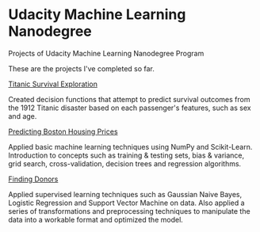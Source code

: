 # Udacity Machine Learning Nanodegree
Projects of Udacity Machine Learning Nanodegree Program

These are the projects I've completed so far.

[Titanic Survival Exploration](https://github.com/sbsomuncuoglu/udacity-machine-learning-nanodegree/tree/master/titanic-survival-exploration)

Created decision functions that attempt to predict survival outcomes from the 1912 Titanic disaster based on each passenger's features, such as sex and age.

[Predicting Boston Housing Prices](https://github.com/sbsomuncuoglu/udacity-machine-learning-nanodegree/tree/master/predicting-boston-housing-prices)

Applied basic machine learning techniques using NumPy and Scikit-Learn. Introduction to concepts such as training & testing sets, bias & variance, grid search, cross-validation, decision trees and regression algorithms.

[Finding Donors](https://github.com/sbsomuncuoglu/udacity-machine-learning-nanodegree/tree/master/finding-donors) 

Applied supervised learning techniques such as Gaussian Naive Bayes, Logistic Regression and Support Vector Machine on data. Also applied a series of transformations and preprocessing techniques to manipulate the data into a workable format and optimized the model.
